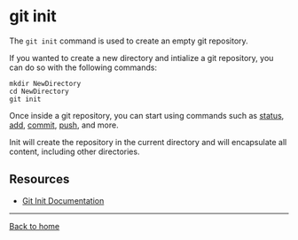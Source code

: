 # git init

The `git init` command is used to create an empty git repository.

If you wanted to create a new directory and intialize a git repository, you can do so with the following commands:
```
mkdir NewDirectory
cd NewDirectory
git init
```

Once inside a git repository, you can start using commands such as 
[status](./Status.md),
[add](./Add.md),
[commit](./Commit.md),
[push](./Push.md),
and more.

Init will create the repository in the current directory and will encapsulate all content, including other directories.

## Resources

- [Git Init Documentation](https://git-scm.com/docs/git-init)

---

[Back to home](../README.md)


